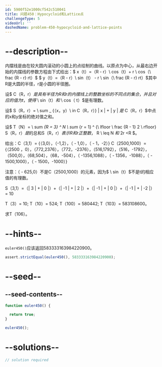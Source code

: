 ```yaml
---
id: 5900f52e1000cf542c510041
title: 问题450：Hypocycloid和Lattice点
challengeType: 5
videoUrl: ''
dashedName: problem-450-hypocycloid-and-lattice-points
---
```


# --description--

内摆线是由在较大圆内滚动的小圆上的点绘制的曲线。以原点为中心，从最右边开始的内摆线的参数方程由下式给出：$ x（t）=（R - r）\\ cos（t）+ r \\ cos（\\ frac {R - r} rt）$ $ y（t）=（R - r）\\ sin（t） - r \\ sin（\\ frac {R - r} rt）$其中R是大圆的半径，r是小圆的半径圈。

设$ C（R，r）$是具有半径为R和r的内摆线上的整数坐标的不同点的集合，并且对应的值为t，使得$ \\ sin（t）$和$ \\ cos（ t）$是有理数。

设$ S（R，r）= \\ sum \_ {（x，y）\\ in C（R，r）} | x | + | y | $是$ C（R，r）$中点的x和y坐标的绝对值之和。

设$ T（N）= \\ sum *{R = 3} ^ N \\ sum* {r = 1} ^ {\\ lfloor \\ frac {R - 1} 2 \\ rfloor} S（R，r）$是$的总和S（R，r）$表示R和r正整数，$ R \\ leq N $和$ 2r &lt;R $。

给出：C（3,1）= {（3,0），（-1,2），（ - 1,0），（ - 1，-2）} C（2500,1000）= {（2500 ，0），（772,2376），（772，-2376），（516,1792），（516，-1792），（500,0），（68,504），（68，-504），（ -1356,1088），（ - 1356，-1088），（ - 1500,1000），（ - 1500，-1000）}

注意：（ - 625,0）不是C（2500,1000）的元素，因为$ \\ sin（t）$不是t的相应值的有理数。

S（3,1）=（| 3 | + | 0 |）+（| -1 | + | 2 |）+（| -1 | + | 0 |）+（| -1 | + | -2 |） = 10

T（3）= 10; T（10）= 524; T（100）= 580442; T（103）= 583108600。

求T（106）。

# --hints--

`euler450()`应该返回583333163984220900。

```js
assert.strictEqual(euler450(), 583333163984220900);
```

# --seed--

## --seed-contents--

```js
function euler450() {

  return true;
}

euler450();
```

# --solutions--

```js
// solution required
```
